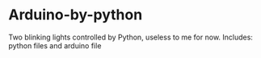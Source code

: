 # Arduino-by-python
Two blinking lights controlled by Python, useless to me for now.
Includes: python files and arduino file
